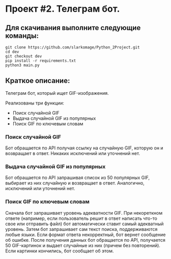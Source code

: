 # Проект #2. Телеграм бот.

## Для скачивания выполните следующие команды:

```
git clone https://github.com/slarkomage/Python_2Project.git
cd dev
git checkout dev
pip install -r requirements.txt
python3 main.py
```

## Краткое описание:

Телеграм бот, который ищет GIF-изображения.

Реализованы три функции:
* Поиск случайной GIF
* Выдача случайной GIF из популярных
* Поиск GIF по ключевым словам
### Поиск случайной GIF
Бот обращается по API получая ссылку на случайную GIF, которую он и возвращает в ответ. Никаких исключений или уточнений нет.
### Выдача случайной GIF из популярных
Бот обращается по API запрашивая список из 50 популярных GIF, выбирает из них случайную и возвращает в ответ. Аналогично, исключений или уточнений нет.
### Поиск GIF по ключевым словам
Сначала бот запрашивает уровень адекватности GIF. При некореткном ответе (например, если пользователь решит в ответ написать что-то свое или отправить файл) бот
автоматически ставит самый адекватный уровень. Затем бот запрашивает сам текст поиска, поддерживаются любые языки. Если формат ответа некорректный, бот вернет сообщение
об ошибке. После получения данных бот обращается по API, получается 50 GIF-картинок и выдает случайные из них (причем без повторений). Если картинки кончились, бот 
сообщает об этом.
